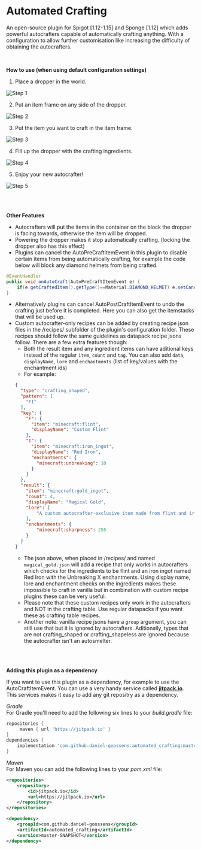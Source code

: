 # Automated Crafting
An open-source plugin for Spigot [1.12-1.15] and Sponge [1.12] which adds powerful autocrafters capable of automatically crafting anything. With a configuration to allow further customisation like increasing the difficulty of obtaining the autocrafters.

<br/>

**How to use (when using default configuration settings)**

1) Place a dropper in the world.

![Step 1](https://i.ibb.co/Mg3hKbD/2019-08-16-16-13-13.png)


2) Put an item frame on any side of the dropper.

![Step 2](https://i.ibb.co/vccK0T8/2019-08-16-16-13-21.png)


3) Put the item you want to craft in the item frame.

![Step 3](https://i.ibb.co/fxQ3p96/2019-08-16-16-13-30.png)

4) Fill up the dropper with the crafting ingredients.

![Step 4](https://i.ibb.co/5nCPpct/2019-08-16-16-13-44.png)

5) Enjoy your new autocrafter!

![Step 5](https://i.ibb.co/6Nqq03s/2019-08-16-16-13-50.png)

<br/><br/>

**Other Features**
- Autocrafters will put the items in the container on the block the dropper is facing towards, otherwise the item will be dropped.
- Powering the dropper makes it stop automatically crafting. (locking the dropper also has this effect)
- Plugins can cancel the AutoPreCraftItemEvent in this plugin to disable certain items from being automatically crafting, for example the code below will block any diamond helmets from being crafted.
```java
@EventHandler
public void onAutoCraft(AutoPreCraftItemEvent e) {
    if(e.getCraftedItem().getType()==Material.DIAMOND_HELMET) e.setCancelled(true);
}
```
- Alternatively plugins  can cancel AutoPostCraftItemEvent to undo the crafting just before it is completed. Here you can also get the itemstacks that will be used up.
- Custom autocrafter-only recipes can be added by creating recipe json files in the /recipes/ subfolder of the plugin's configuration folder. These recipes should follow the same guidelines as datapack recipe jsons follow. There are a few extra features though:
   - Both the result item and any ingredient items can have aditional keys instead of the regular `item`, `count` and `tag`. You can also add `data`, `displayName`, `lore` and `enchantments` (list of key/values with the enchantment ids)
   - For example:
   ```json
   {
     "type": "crafting_shaped",
     "pattern": [
       "FI"
     ],
     "key": {
       "F": {
         "item": "minecraft:flint",
         "displayName": "Custom Flint"
       },
       "I": {
         "item": "minecraft:iron_ingot",
         "displayName": "Red Iron",
         "enchantments": {
           "minecraft:unbreaking": 10
         }
       }
     },
     "result": {
       "item": "minecraft:gold_ingot",
       "count": 4,
       "displayName": "Magical Gold",
       "lore": [
           "A custom autocrafter-exclusive item made from flint and iron ingots named Red Iron with Unbreaking X!"
       ],
       "enchantments": {
           "minecraft:sharpness": 255
       }
     }
   }
   ```
   - The json above, when placed in /recipes/ and named ``magical_gold.json`` will add a recipe that only works in autocrafters which checks for the ingredients to be flint and an iron ingot named Red Iron with the Unbreaking X enchantments. Using display name, lore and enchantment checks on the ingredients makes these impossible to craft in vanilla but in combination with custom recipe plugins these can be very useful.
   - Please note that these custom recipes only work in the autocrafters and NOT in the crafting table. Use regular datapacks if you want these as crafting table recipes.
   - Another note: vanilla recipe jsons have a ``group`` argument, you can still use that but it is ignored by autocrafters. Aditionally, types that are not crafting_shaped or crafting_shapeless are ignored because the autocrafter isn't an autosmelter.

<br/> <br/>

**Adding this plugin as a dependency**

If you want to use this plugin as a dependency, for example to use the AutoCraftItemEvent. You can use a very handy service called [**jitpack.io**](https://jitpack.io/).<br/>
This services makes it easy to add any git repositry as a dependency.

_Gradle_<br/>
For Gradle you'll need to add the following six lines to your _build.gradle_ file:
```gradle
repositories {
     maven { url 'https://jitpack.io' }
}
dependencies {
    implementation 'com.github.daniel-goossens:automated_crafting:master-SNAPSHOT'
}
```

_Maven_<br/>
For Maven you can add the following lines to your _pom.xml_ file:
```xml
<repositories>
    <repository>
        <id>jitpack.io</id>
        <url>https://jitpack.io</url>
    </repository>
</repositories>

<dependency>
    <groupId>com.github.daniel-goossens</groupId>
    <artifactId>automated_crafting</artifactId>
    <version>master-SNAPSHOT</version>
</dependency>
```
